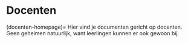 # Docenten
(docenten-homepage)=
Hier vind je documenten gericht op docenten. Geen geheimen natuurlijk, want leerlingen kunnen er ook gewoon bij.
